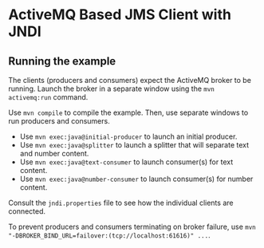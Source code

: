 # ActiveMQ Based JMS Client with JNDI

## Running the example

The clients (producers and consumers) expect the ActiveMQ broker to be running.
Launch the broker in a separate window using the `mvn activemq:run` command.

Use `mvn compile` to compile the example.
Then, use separate windows to run producers and consumers.

- Use `mvn exec:java@initial-producer` to launch an initial producer.
- Use `mvn exec:java@splitter` to launch a splitter that will separate text and number content.
- Use `mvn exec:java@text-consumer` to launch consumer(s) for text content.
- Use `mvn exec:java@number-consumer` to launch consumer(s) for number content.

Consult the `jndi.properties` file to see how the individual clients are connected.

To prevent producers and consumers terminating on broker failure, use
`mvn "-DBROKER_BIND_URL=failover:(tcp://localhost:61616)" ...`.
